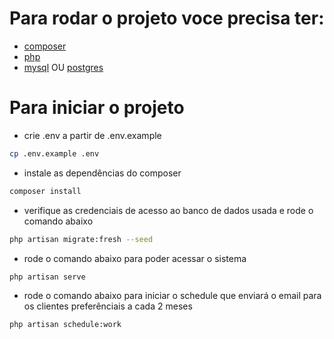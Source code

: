 # Para rodar o projeto voce precisa ter:
* [composer](https://getcomposer.org/)
* [php](https://www.php.net/)
* [mysql](https://www.mysql.com/) OU [postgres](https://www.postgresql.org/)

# Para iniciar o projeto
* crie .env a partir de .env.example
```sh
cp .env.example .env
```
* instale as dependências do composer
```sh
composer install
```
* verifique as credenciais de acesso ao banco de dados usada e rode o comando abaixo
```sh
php artisan migrate:fresh --seed
```
* rode o comando abaixo para poder acessar o sistema
```sh
php artisan serve
```
* rode o comando abaixo para iniciar o schedule que enviará o email para os clientes preferênciais a cada 2 meses
```sh
php artisan schedule:work
```
